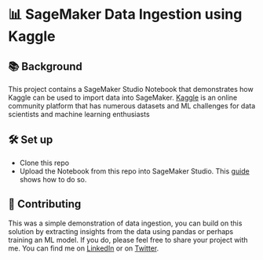 # 📊 SageMaker Data Ingestion using Kaggle

## 📚 Background
This project contains a SageMaker Studio Notebook that demonstrates how Kaggle can be used to import data into SageMaker. [Kaggle](https://www.kaggle.com/) is an online community platform that has numerous datasets and ML challenges for data scientists and machine learning enthusiasts 

## 🛠 Set up 
* Clone this repo 
* Upload the Notebook from this repo into SageMaker Studio. This [guide](https://docs.aws.amazon.com/sagemaker/latest/dg/studio-tasks-files.html) shows how to do so. 


## 🤝 Contributing
This was a simple demonstration of data ingestion, you can build on this solution by extracting insights from the data using pandas or perhaps training an ML model. If you do, please feel free to share your project with me. You can find me on <a href="https://www.linkedin.com/in/gilbert-young-jr-3098671a4/" target="_blank">LinkedIn</a> or on  <a href="https://twitter.com/gjyoungjr" target="_blank">Twitter</a>.

